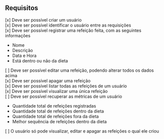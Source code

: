 
## Requisitos

[x] Deve ser possível criar um usuário <br>
[x] Deve ser possível identificar o usuário entre as requisições <br>
[x] Deve ser possível registrar uma refeição feita, com as seguintes informações <br>
- Nome
- Descrição
- Data e Hora
- Está dentro ou não da dieta

[ ] Deve ser possível editar uma refeição, podendo alterar todos os dados acima <br>
[x] Deve ser possível apagar uma refeição <br>
[x] Deve ser possível listar todas as refeições de um usuário <br>
[x] Deve ser possível visualizar uma única refeição <br>
[ ] Deve ser possível recuperar as métricas de um usuário <br>

- Quantidade total de refeições registradas
- Quantidade total de refeições dentro da dieta
- Quantidade total de refeições fora da dieta
- Melhor sequência de refeições dentro da dieta

[ ] O usuário só pode visualizar, editar e apagar as refeições o qual ele criou
